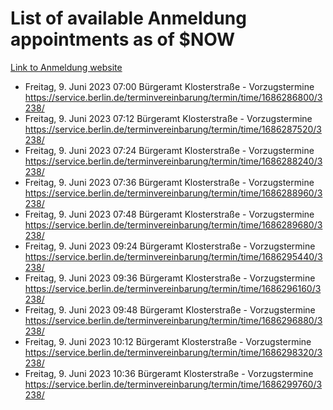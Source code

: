 # List of available Anmeldung appointments as of $NOW
[Link to Anmeldung website](https://service.berlin.de/terminvereinbarung/termin/tag.php?termin=1&anliegen[]=120686&dienstleisterlist=122210,122217,327316,122219,327312,122227,327314,122231,327346,122243,327348,122254,122252,329742,122260,329745,122262,329748,122271,327278,122273,327274,122277,327276,330436,122280,327294,122282,327290,122284,327292,122291,327270,122285,327266,122286,327264,122296,327268,150230,329760,122297,327286,122294,327284,122312,329763,122314,329775,122304,327330,122311,327334,122309,327332,317869,122281,327352,122279,329772,122283,122276,327324,122274,327326,122267,329766,122246,327318,122251,327320,122257,327322,122208,327298,122226,327300&herkunft=http%3A%2F%2Fservice.berlin.de%2Fdienstleistung%2F120686%2F)
- Freitag, 9. Juni 2023 07:00 Bürgeramt Klosterstraße - Vorzugstermine https://service.berlin.de/terminvereinbarung/termin/time/1686286800/3238/
- Freitag, 9. Juni 2023 07:12 Bürgeramt Klosterstraße - Vorzugstermine https://service.berlin.de/terminvereinbarung/termin/time/1686287520/3238/
- Freitag, 9. Juni 2023 07:24 Bürgeramt Klosterstraße - Vorzugstermine https://service.berlin.de/terminvereinbarung/termin/time/1686288240/3238/
- Freitag, 9. Juni 2023 07:36 Bürgeramt Klosterstraße - Vorzugstermine https://service.berlin.de/terminvereinbarung/termin/time/1686288960/3238/
- Freitag, 9. Juni 2023 07:48 Bürgeramt Klosterstraße - Vorzugstermine https://service.berlin.de/terminvereinbarung/termin/time/1686289680/3238/
- Freitag, 9. Juni 2023 09:24 Bürgeramt Klosterstraße - Vorzugstermine https://service.berlin.de/terminvereinbarung/termin/time/1686295440/3238/
- Freitag, 9. Juni 2023 09:36 Bürgeramt Klosterstraße - Vorzugstermine https://service.berlin.de/terminvereinbarung/termin/time/1686296160/3238/
- Freitag, 9. Juni 2023 09:48 Bürgeramt Klosterstraße - Vorzugstermine https://service.berlin.de/terminvereinbarung/termin/time/1686296880/3238/
- Freitag, 9. Juni 2023 10:12 Bürgeramt Klosterstraße - Vorzugstermine https://service.berlin.de/terminvereinbarung/termin/time/1686298320/3238/
- Freitag, 9. Juni 2023 10:36 Bürgeramt Klosterstraße - Vorzugstermine https://service.berlin.de/terminvereinbarung/termin/time/1686299760/3238/
